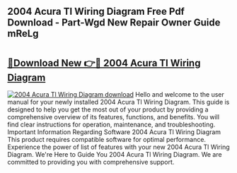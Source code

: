 ## 2004 Acura Tl Wiring Diagram Free Pdf Download - Part-Wgd New Repair Owner Guide mReLg

# <h2><a href="http://dfic20.blite.top/?on=2004+Acura+Tl+Wiring+Diagram">🔗Download New 👉🔴 2004 Acura Tl Wiring Diagram</a></h2>

[![2004 Acura Tl Wiring Diagram download](https://i.imgur.com/lujVjoI.png)](http://dfic20.blite.top/?on=2004+Acura+Tl+Wiring+Diagram)
Hello and welcome to the user manual for your newly installed 2004 Acura Tl Wiring Diagram. This guide is designed to help you get the most out of your product by providing a comprehensive overview of its features, functions, and benefits. You will find clear instructions for operation, maintenance, and troubleshooting. Important Information Regarding Software 2004 Acura Tl Wiring Diagram This product requires compatible software for optimal performance. Experience the power of list of features with your new 2004 Acura Tl Wiring Diagram. We're Here to Guide You 2004 Acura Tl Wiring Diagram. We are committed to providing you with comprehensive support.
